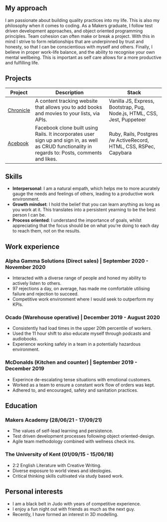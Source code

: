 ## My approach

I am passionate about building quality practices into my life. This is also my philosophy when it comes to coding. As a Makers graduate, I follow test driven development approaches, and object oriented programming principles. Team cohesion can often make or break a project. With this in mind I strive to form relationships that are underpinned by trust and honesty, so that I can be conscientious with myself and others. Finally, I believe in proper work-life balance, and the ability to recognise your own mental wellbeing. This is important as self care allows for a more productive and fulfilling life. 

## Projects
Project | Description | Stack 
--- | --- | --- 
[Chronicle](https://github.com/William-Young-97/chronicle-content-tracker) | A content tracking website that allows you to add books and movies to your lists, via APIs.| Vanilla JS, Express, Bootstrap, Pug, Node.js, HTML, CSS, Jest, Puppeteer
[Acebook]( https://github.com/William-Young-97/acebook-danger-noodles) | Facebook clone built using Rails. It incorporates user sign up and sign in, as well as CRUD functionality in regards to: Posts, comments and likes.| Ruby, Rails,  Postgres /w ActiveRecord, HTML, CSS, RSPec, Capybara

## Skills
- **Interpersonal**: I am a natural empath, which helps me to more acurately gauge the needs and feelings of others, leading to a productive work environment.
- **Growth mindset**: I hold the belief that you can learn anything as long as you work at it. This translates into a persistent yearning to be the best person I can be.
- **Process oriented**: I understand the importance of goals, whilst appreciating that the focus should be on what you're doing to each day to reach them, not on the results.  

## Work experience
### Alpha Gamma Solutions (Direct sales) | September 2020 - November 2020
- Interacted with a diverse range of people and honed my ability to actively listen to others.
- 97 rejections a day, on average, has made me comfortable utilising failure and rejection to succeed.
- Competitive work environment where I would seek to outperform my KPIs.

### Ocado (Warehouse operative) | December 2019 - August 2020
- Consistently had load times in the upper 20th percentile of workers.
- Used the 11 hour shift to also educate myself through podcasts and audiobooks.
- Experience working safely in a team in a potentially hazardous environment.

### McDonalds (Kitchen and counter) | September 2019 - December 2019
- Experince de-escalating tense situations with emotional customers.
- Worked as a team to ensure a constant work flow of orders was kept.
- Adhered to, and encouraged, safety and sanitation practices.

## Education
### Makers Academy (28/06/21 - 17/09/21)
- The values of self-lead learning and persistence.
- Test driven development processes following object oriented-design.
- Agile team methodology combined with wellness check ins.

### The University of Kent (01/09/15 - 15/06/18)
- 2:2 English Literature with Creative Writing.
- Diverse exposure to world views and ideologies.
- Critical thinking skills cultivated via study based work.

## Personal interests
- I am a black belt in Judo with years of competitive experience.
- I enjoy a fun night out with friends as much as the next guy.
- Recently, I have formed an interest in 3D modelling.
